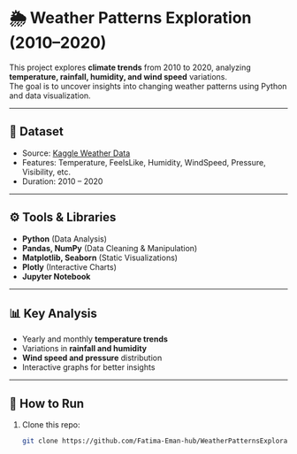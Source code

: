# 🌦️ Weather Patterns Exploration (2010–2020)

This project explores **climate trends** from 2010 to 2020, analyzing **temperature, rainfall, humidity, and wind speed** variations.  
The goal is to uncover insights into changing weather patterns using Python and data visualization.

---

## 📂 Dataset
- Source: [Kaggle Weather Data](https://www.kaggle.com/)
- Features: Temperature, FeelsLike, Humidity, WindSpeed, Pressure, Visibility, etc.
- Duration: 2010 – 2020

---

## ⚙️ Tools & Libraries
- **Python** (Data Analysis)
- **Pandas, NumPy** (Data Cleaning & Manipulation)
- **Matplotlib, Seaborn** (Static Visualizations)
- **Plotly** (Interactive Charts)
- **Jupyter Notebook**

---

## 📊 Key Analysis
- Yearly and monthly **temperature trends**
- Variations in **rainfall and humidity**
- **Wind speed and pressure** distribution
- Interactive graphs for better insights

---

## 🚀 How to Run
1. Clone this repo:
   ```bash
   git clone https://github.com/Fatima-Eman-hub/WeatherPatternsExploration.git
